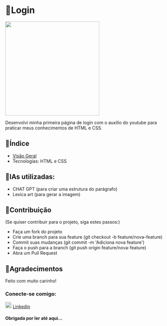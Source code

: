 # 🔮Login
<img src="blob:https://web.whatsapp.com/138a79b6-7148-44e9-b8b0-531293f65a3e" width="300" height="300">

Desenvolvi minha primeira página de login com o auxílio do youtube para praticar meus conhecimentos de HTML e CSS.

## 🔎Índice

- [Visão Geral]()
- Tecnologias: HTML e CSS

## 🔎IAs utilizadas:

- CHAT GPT (para criar uma estrutura do parágrafo)
- Lexica art (para gerar a imagem)

## 📌Contribuição
(Se quiser contribuir para o projeto, siga estes passos:)

- Faça um fork do projeto
- Crie uma branch para sua feature (git checkout -b feature/nova-feature)
- Commit suas mudanças (git commit -m 'Adiciona nova feature')
- Faça o push para a branch (git push origin feature/nova-feature)
- Abra um Pull Request

## 💖Agradecimentos
Feito com muito carinho!
### Conecte-se comigo:
<img src="https://cdn-icons-png.flaticon.com/512/174/174857.png" alt="Logo do Projeto" width="20" height="20"> [Linkedin](https://www.linkedin.com/in/meirabrenda540/)
#### Obrigada por ler até aqui...
